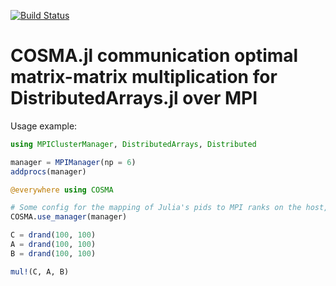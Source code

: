 [![Build Status](https://travis-ci.org/haampie/COSMA.jl.svg?branch=master)](https://travis-ci.org/haampie/COSMA.jl)

# COSMA.jl communication optimal matrix-matrix multiplication for DistributedArrays.jl over MPI

Usage example:

```julia
using MPIClusterManager, DistributedArrays, Distributed

manager = MPIManager(np = 6)
addprocs(manager)

@everywhere using COSMA

# Some config for the mapping of Julia's pids to MPI ranks on the host, maybe we can make this automatic later
COSMA.use_manager(manager)

C = drand(100, 100)
A = drand(100, 100)
B = drand(100, 100)

mul!(C, A, B)
```
